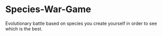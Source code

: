 # Species-War-Game
Evolutionary battle based on species you create yourself in order to see which is the best.

